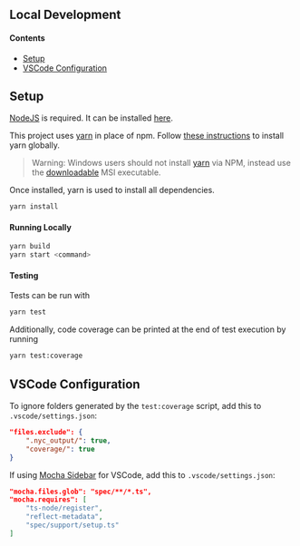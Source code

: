 ## Local Development
#### Contents
- [Setup](#Setup)
- [VSCode Configuration](#VSCode-Configuration)

## Setup
[NodeJS](https://nodejs.org/) is required. It can be installed [here](https://nodejs.org/en/download/).

This project uses [yarn](https://yarnpkg.com) in place of npm. Follow [these instructions](https://yarnpkg.com/en/docs/install) to install yarn globally.

> Warning: Windows users should not install [yarn](https://yarnpkg.com) via NPM, instead use the [downloadable](https://yarnpkg.com/latest.msi) MSI executable.

Once installed, yarn is used to install all dependencies.
```bash
yarn install
```

#### Running Locally
```bash
yarn build
yarn start <command>
```

#### Testing
Tests can be run with
```bash
yarn test
```

Additionally, code coverage can be printed at the end of test execution by running
```bash
yarn test:coverage
```

## VSCode Configuration
To ignore folders generated by the `test:coverage` script, add this to `.vscode/settings.json`:
```json
"files.exclude": {
    ".nyc_output/": true,
    "coverage/": true
}
```

If using [Mocha Sidebar](https://marketplace.visualstudio.com/items?itemName=maty.vscode-mocha-sidebar) for VSCode, add this to `.vscode/settings.json`:
```json
"mocha.files.glob": "spec/**/*.ts",
"mocha.requires": [
    "ts-node/register",
    "reflect-metadata",
    "spec/support/setup.ts"
]
```

